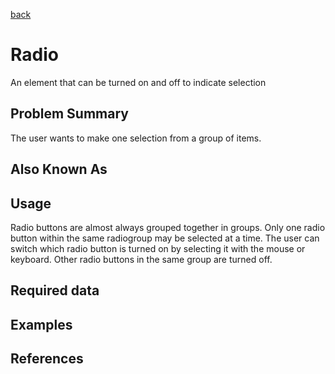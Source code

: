 [back](#)

# Radio

An element that can be turned on and off to indicate selection

## Problem Summary

The user wants to make one selection from a group of items.

## Also Known As


## Usage

Radio buttons are almost always grouped together in groups. Only one radio button within the same radiogroup may be selected at a time. The user can switch which radio button is turned on by selecting it with the mouse or keyboard. Other radio buttons in the same group are turned off. 

## Required data


## Examples


## References




